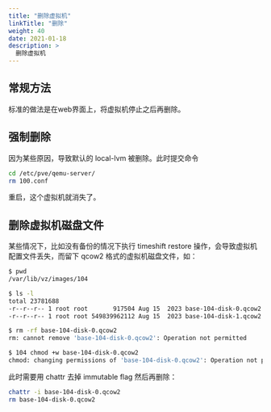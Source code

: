 ```yaml
---
title: "删除虚拟机"
linkTitle: "删除"
weight: 40
date: 2021-01-18
description: >
  删除虚拟机
---
```




## 常规方法

标准的做法是在web界面上，将虚拟机停止之后再删除。

## 强制删除

因为某些原因，导致默认的 local-lvm 被删除。此时提交命令

```bash
cd /etc/pve/qemu-server/
rm 100.conf
```

重启，这个虚拟机就消失了。



## 删除虚拟机磁盘文件

某些情况下，比如没有备份的情况下执行 timeshift restore 操作，会导致虚拟机配置文件丢失，而留下 qcow2 格式的虚拟机磁盘文件，如：

```bash
$ pwd
/var/lib/vz/images/104

$ ls -l 
total 23781688
-r--r--r-- 1 root root       917504 Aug 15  2023 base-104-disk-0.qcow2
-r--r--r-- 1 root root 549839962112 Aug 15  2023 base-104-disk-1.qcow2

$ rm -rf base-104-disk-0.qcow2 
rm: cannot remove 'base-104-disk-0.qcow2': Operation not permitted

$ 104 chmod +w base-104-disk-0.qcow2       
chmod: changing permissions of 'base-104-disk-0.qcow2': Operation not permitted$$
```

此时需要用 chattr 去掉 immutable flag 然后再删除：

```bash
chattr -i base-104-disk-0.qcow2
rm base-104-disk-0.qcow2
```

